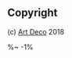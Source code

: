 <!-- ## Them Questions

User interaction is important in the modern day applications. `reloquent` is an eloquent way to do this.

[![Why you asking all them questions](http://img.youtube.com/vi/C1pkVrHKDik/0.jpg)](http://www.youtube.com/watch?v=C1pkVrHKDik) -->

## Copyright

(c) [Art Deco][1] 2018

[1]: https://artdeco.bz

%~ -1%